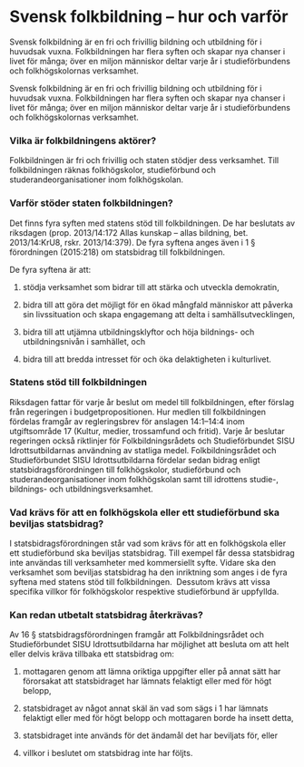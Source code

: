 # Svensk folkbildning – hur och varför

Svensk folkbildning är en fri och frivillig bildning och utbildning för i huvudsak vuxna. Folkbildningen har flera syften och skapar nya chanser i livet för många; över en miljon människor deltar varje år i studieförbundens och folkhögskolornas verksamhet.

Svensk folkbildning är en fri och frivillig bildning och utbildning för i huvudsak vuxna. Folkbildningen har flera syften och skapar nya chanser i livet för många; över en miljon människor deltar varje år i studieförbundens och folkhögskolornas verksamhet.

### Vilka är folkbildningens aktörer?

Folkbildningen är fri och frivillig och staten stödjer dess verksamhet. Till folkbildningen räknas folkhögskolor, studieförbund och studerandeorganisationer inom folkhögskolan.

### Varför stöder staten folkbildningen?

Det finns fyra syften med statens stöd till folkbildningen. De har beslutats av riksdagen (prop. 2013/14:172 Allas kunskap – allas bildning, bet. 2013/14:KrU8, rskr. 2013/14:379). De fyra syftena anges även i 1 § förordningen (2015:218) om statsbidrag till folkbildningen.

De fyra syftena är att:

1. stödja verksamhet som bidrar till att stärka och utveckla demokratin,

2. bidra till att göra det möjligt för en ökad mångfald människor att påverka sin livssituation och skapa engagemang att delta i samhällsutvecklingen,

3. bidra till att utjämna utbildningsklyftor och höja bildnings- och utbildningsnivån i samhället, och

4. bidra till att bredda intresset för och öka delaktigheten i kulturlivet.

### Statens stöd till folkbildningen

Riksdagen fattar för varje år beslut om medel till folkbildningen, efter förslag från regeringen i budgetpropositionen. Hur medlen till folkbildningen fördelas framgår av regleringsbrev för anslagen 14:1–14:4 inom utgiftsområde 17 (Kultur, medier, trossamfund och fritid). Varje år beslutar regeringen också riktlinjer för Folkbildningsrådets och Studieförbundet SISU Idrottsutbildarnas användning av statliga medel. Folkbildningsrådet och Studieförbundet SISU Idrottsutbildarna fördelar sedan bidrag enligt statsbidragsförordningen till folkhögskolor, studieförbund och studerandeorganisationer inom folkhögskolan samt till idrottens studie-, bildnings- och utbildningsverksamhet.

### Vad krävs för att en folkhögskola eller ett studieförbund ska beviljas statsbidrag?

I statsbidragsförordningen står vad som krävs för att en folkhögskola eller ett studieförbund ska beviljas statsbidrag. Till exempel får dessa statsbidrag inte användas till verksamheter med kommersiellt syfte. Vidare ska den verksamhet som beviljas statsbidrag ha den inriktning som anges i de fyra syftena med statens stöd till folkbildningen.  Dessutom krävs att vissa specifika villkor för folkhögskolor respektive studieförbund är uppfyllda.

### Kan redan utbetalt statsbidrag återkrävas?

Av 16 § statsbidragsförordningen framgår att Folkbildningsrådet och Studieförbundet SISU Idrottsutbildarna har möjlighet att besluta om att helt eller delvis kräva tillbaka ett statsbidrag om:

1. mottagaren genom att lämna oriktiga uppgifter eller på annat sätt har förorsakat att statsbidraget har lämnats felaktigt eller med för högt belopp,

2. statsbidraget av något annat skäl än vad som sägs i 1 har lämnats felaktigt eller med för högt belopp och mottagaren borde ha insett detta,

3. statsbidraget inte används för det ändamål det har beviljats för, eller

4. villkor i beslutet om statsbidrag inte har följts.
